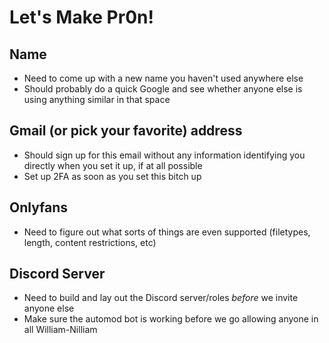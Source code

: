 # Let's Make Pr0n!

## Name
 
- Need to come up with a new name you haven't used anywhere else
- Should probably do a quick Google and see whether anyone else is using anything similar in that space

## Gmail (or pick your favorite) address

- Should sign up for this email without any information identifying you directly when you set it up, if at all possible
- Set up 2FA as soon as you set this bitch up

## Onlyfans
- Need to figure out what sorts of things are even supported (filetypes, length, content restrictions, etc)

## Discord Server
- Need to build and lay out the Discord server/roles *before* we invite anyone else
- Make sure the automod bot is working before we go allowing anyone in all William-Nilliam